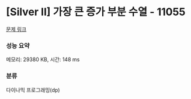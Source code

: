 # [Silver II] 가장 큰 증가 부분 수열 - 11055 

[문제 링크](https://www.acmicpc.net/problem/11055) 

### 성능 요약

메모리: 29380 KB, 시간: 148 ms

### 분류

다이나믹 프로그래밍(dp)

